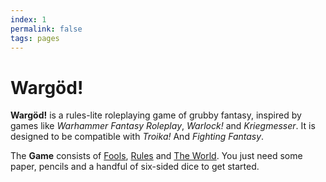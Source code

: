 ```yaml
---
index: 1
permalink: false
tags: pages
---
```

# Wargöd!

**Wargöd!** is a rules-lite roleplaying game of grubby fantasy, inspired by games like *Warhammer Fantasy Roleplay*, *Warlock!* and *Kriegmesser*. It is designed to be compatible with *Troika!* And *Fighting Fantasy*.

The **Game** consists of [Fools](sections/fools/fools.md), [Rules](sections/rules/rules.md) and [The World](sections/world/world.md). You just need some paper, pencils and a handful of six-sided dice to get started.
